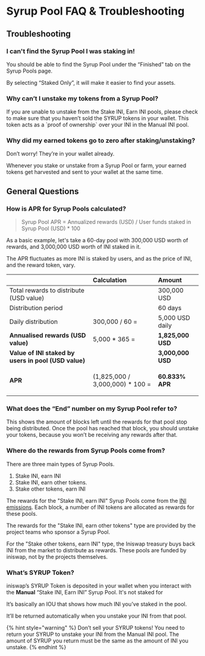 # Syrup Pool FAQ & Troubleshooting

## Troubleshooting

### **I can't find the Syrup Pool I was staking in!**

You should be able to find the Syrup Pool under the “Finished” tab on the Syrup Pools page. 

By selecting “Staked Only”, it will make it easier to find your assets.

### **Why can’t I unstake my tokens from a Syrup Pool?**

If you are unable to unstake from the Stake INI, Earn INI pools, please check to make sure that you haven’t sold the SYRUP tokens in your wallet. This token acts as a \`proof of ownership\` over your INI in the Manual INI pool. 

### **Why did my earned tokens go to zero after staking/unstaking?**

Don’t worry! They’re in your wallet already.

Whenever you stake or unstake from a Syrup Pool or farm, your earned tokens get harvested and sent to your wallet at the same time.

## **General Questions**

### How is APR for Syrup Pools calculated?

> Syrup Pool APR = Annualized rewards \(USD\) / User funds staked in Syrup Pool \(USD\) \* 100

As a basic example, let's take a 60-day pool with 300,000 USD worth of rewards, and 3,000,000 USD worth of INI staked in it.

The APR fluctuates as more INI is staked by users, and as the price of INI, and the reward token, vary.

<table>
  <thead>
    <tr>
      <th style="text-align:left"></th>
      <th style="text-align:left"><b>Calculation</b>
      </th>
      <th style="text-align:left">Amount</th>
    </tr>
  </thead>
  <tbody>
    <tr>
      <td style="text-align:left">Total rewards to distribute (USD value)</td>
      <td style="text-align:left"></td>
      <td style="text-align:left">300,000 USD</td>
    </tr>
    <tr>
      <td style="text-align:left">Distribution period</td>
      <td style="text-align:left"></td>
      <td style="text-align:left">60 days</td>
    </tr>
    <tr>
      <td style="text-align:left">Daily distribution</td>
      <td style="text-align:left">300,000 / 60 =</td>
      <td style="text-align:left">5,000 USD daily</td>
    </tr>
    <tr>
      <td style="text-align:left"><b>Annualised rewards (USD value)</b>
      </td>
      <td style="text-align:left">5,000 * 365 =</td>
      <td style="text-align:left"><b>1,825,000 USD</b>
      </td>
    </tr>
    <tr>
      <td style="text-align:left"><b>Value of INI staked by users in pool (USD value)</b>
      </td>
      <td style="text-align:left"></td>
      <td style="text-align:left"><b>3,000,000 USD</b>
      </td>
    </tr>
    <tr>
      <td style="text-align:left"><b>APR</b>
      </td>
      <td style="text-align:left">(1,825,000 / 3,000,000) * 100 =</td>
      <td style="text-align:left">
        <p></p>
        <p><b>60.833% APR</b>
        </p>
      </td>
    </tr>
  </tbody>
</table>

### **What does the “End” number on my Syrup Pool refer to?**

This shows the amount of blocks left until the rewards for that pool stop being distributed. Once the pool has reached that block, you should unstake your tokens, because you won’t be receiving any rewards after that.

### **Where do the rewards from Syrup Pools come from?**

There are three main types of Syrup Pools.

1. Stake INI, earn INI
2. Stake INI, earn other tokens. 
3. Stake other tokens, earn INI

The rewards for the "Stake INI, earn INI" Syrup Pools come from the [INI emissions](https://docs.iniswap.finance/tokenomics/INI/INI-tokenomics). Each block, a number of INI tokens are allocated as rewards for these pools.

The rewards for the "Stake INI, earn other tokens" type are provided by the project teams who sponsor a Syrup Pool.

For the "Stake other tokens, earn INI" type, the Iniswap treasury buys back INI from the market to distribute as rewards. These pools are funded by iniswap, not by the projects themselves.

### What’s SYRUP Token?

iniswap’s SYRUP Token is deposited in your wallet when you interact with the **Manual** “Stake INI, Earn INI” Syrup Pool. It's not staked for 

It’s basically an IOU that shows how much INI you’ve staked in the pool.

It’ll be returned automatically when you unstake your INI from that pool.

{% hint style="warning" %}
Don’t sell your SYRUP tokens! You need to return your SYRUP to unstake your INI from the Manual INI pool. The amount of SYRUP you return must be the same as the amount of INI you unstake.
{% endhint %}

